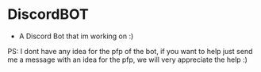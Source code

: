 # DiscordBOT
- A Discord Bot that im working on :)

PS: I dont have any idea for the pfp of the bot, if you want to help just send me a message with an idea for the pfp, we will very appreciate the help :)
